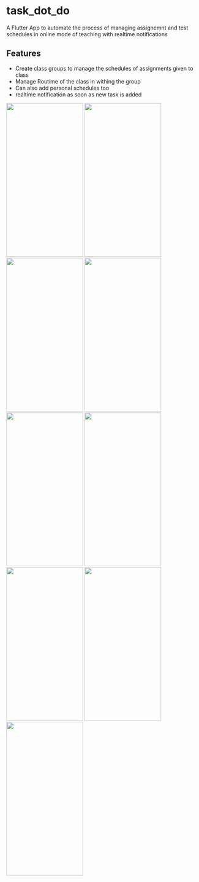 # task_dot_do

A Flutter App to automate the process of managing assignemnt and test schedules in online mode of teaching with realtime notifications

## Features

- Create class groups to manage the schedules of assignments given to class
- Manage Routime of the class in withing the group
- Can also add personal schedules too
- realtime notification as soon as new task is added

<img src="https://user-images.githubusercontent.com/77218580/148198724-c35c0f05-e1be-409c-a843-9b17fa2e0142.jpeg" width="200" height="400" />  <img src="https://user-images.githubusercontent.com/77218580/148198729-1c42f0ae-27c0-4385-b85e-c53ff9124d0c.jpeg" width="200" height="400" />  <img src="https://user-images.githubusercontent.com/77218580/148198736-135f406d-d04c-4961-b320-c1e023368d50.jpeg" width="200" height="400" />  <img src="https://user-images.githubusercontent.com/77218580/148198740-edd5e330-e570-40b8-bbcf-96fe0a34157c.jpeg" width="200" height="400" />  <img src="https://user-images.githubusercontent.com/77218580/148198745-cda7559a-99cd-4e08-b778-7e629b5ae710.jpeg" width="200" height="400" />  <img src="https://user-images.githubusercontent.com/77218580/148198750-cb391dcc-68ae-49d5-810b-59eccc5eecc7.jpeg" width="200" height="400" />  <img src="https://user-images.githubusercontent.com/77218580/148198753-13a30f38-66fb-4ae9-9cc8-eaa4a992dea0.jpeg" width="200" height="400" />  <img src="https://user-images.githubusercontent.com/77218580/148198758-28b6b051-68e4-4aa3-87dc-4811e07fa350.jpeg" width="200" height="400" />  <img src="https://user-images.githubusercontent.com/77218580/148198761-6609c678-2993-48dd-ae48-5fe5252cf91e.jpeg" width="200" height="400" />
